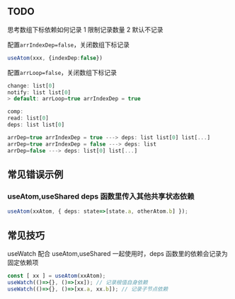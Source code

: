 
## TODO

思考数组下标依赖如何记录
1 限制记录数量
2 默认不记录

配置`arrIndexDep=false`，关闭数组下标记录
```ts
useAtom(xxx, {indexDep:false})
```

配置`arrLoop=false`，关闭数组下标记录

```ts
change: list[0]
notify: list list[0]
> default: arrLoop=true arrIndexDep = true

comp:
read: list[0]
deps: list list[0]

arrDep=true arrIndexDep = true ---> deps: list list[0] list[...]
arrDep=true arrIndexDep = false ---> deps: list
arrDep=false ---> deps: list[0] list[...]
```


## 常见错误示例

### useAtom,useShared deps 函数里传入其他共享状态依赖

```ts
useAtom(xxAtom, { deps: state=>[state.a, otherAtom.b] });
```

## 常见技巧

useWatch 配合 useAtom,useShared 一起使用时，deps 函数里的依赖会记录为固定依赖项

```ts
const [ xx ] = useAtom(xxAtom);
useWatch(()=>{}, ()=>[xx]); // 记录根值自身依赖
useWatch(()=>{}, ()=>[xx.a, xx.b]); // 记录子节点依赖
```
